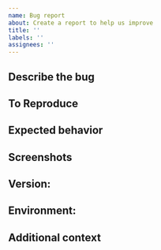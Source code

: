 ```yaml
---
name: Bug report
about: Create a report to help us improve
title: ''
labels: ''
assignees: ''
---
```


## **Describe the bug**
<!--
A clear and concise description of what the bug is.
-->
## **To Reproduce**
<!--
Steps to reproduce the behavior:
1. Go to '...'
2. Click on '....'
3. Scroll down to '....'
4. See error
-->
## **Expected behavior**
<!--
A clear and concise description of what you expected to happen.
-->
## **Screenshots**
<!--
If applicable, add screenshots to help explain your problem.
-->
## **Version:**
<!--
Please provide the version you are using.
-->
## **Environment:**
<!--
The output of `go env`.
-->
## **Additional context**
<!--
Add any other context about the problem here.
-->